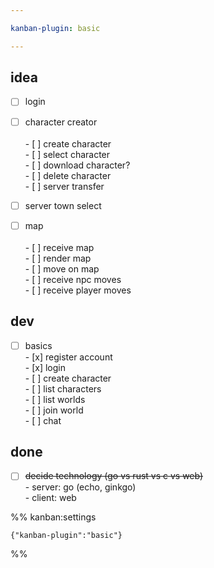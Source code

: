```yaml
---

kanban-plugin: basic

---
```


## idea

- [ ] login
- [ ] character creator<br><br>- [ ] create character<br>- [ ] select character<br>- [ ] download character?<br>- [ ] delete character<br>- [ ] server transfer
- [ ] server town select
- [ ] map<br><br>- [ ] receive map<br>- [ ] render map<br>- [ ] move on map<br>- [ ] receive npc moves<br>- [ ] receive player moves


## dev

- [ ] basics<br>- [x] register account<br>- [x] login<br>- [ ] create character<br>- [ ] list characters<br>- [ ] list worlds<br>- [ ] join world<br>- [ ] chat


## done

- [ ] ~~decide technology (go vs rust vs c vs web)~~<br>- server: go (echo, ginkgo)<br>- client: web




%% kanban:settings
```
{"kanban-plugin":"basic"}
```
%%